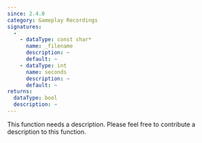 ```yaml
---
since: 2.4.0
category: Gameplay Recordings
signatures:
  -
    - dataType: const char*
      name: _filename
      description: ~
      default: ~
    - dataType: int
      name: seconds
      description: ~
      default: ~
returns:
  dataType: bool
  description: ~
---
```


This function needs a description. Please feel free to contribute a description to this function.
